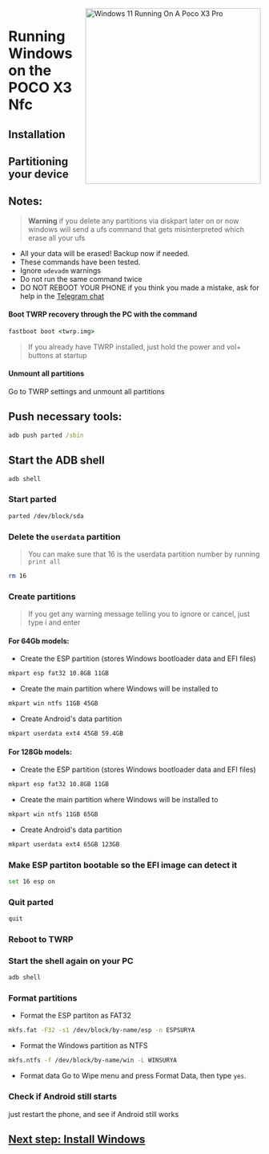 <img align="right" src="https://github.com/wormstest/src_vayu_windows/blob/main/2Poco X3 Pro Windows.png" width="350" alt="Windows 11 Running On A Poco X3 Pro">


# Running Windows on the POCO X3 Nfc

## Installation

## Partitioning your device

## Notes:
> **Warning** if you delete any partitions via diskpart later on or now windows will send a ufs command that gets misinterpreted which erase all your ufs
- All your data will be erased! Backup now if needed.
- These commands have been tested.
- Ignore `udevadm` warnings
- Do not run the same command twice
- DO NOT REBOOT YOUR PHONE if you think you made a mistake, ask for help in the [Telegram chat](https://t.me/windows_on_pocox3_nfc)

#### Boot TWRP recovery through the PC with the command
```cmd
fastboot boot <twrp.img>
```
> If you already have TWRP installed, just hold the power and vol+ buttons at startup

#### Unmount all partitions
Go to TWRP settings and unmount all partitions

 ## Push necessary tools:
```cmd
adb push parted /sbin
```

## Start the ADB shell
```cmd
adb shell
```

### Start parted
```sh
parted /dev/block/sda
```


### Delete the `userdata` partition
> You can make sure that 16 is the userdata partition number by running
>  `print all`
```sh
rm 16
```

### Create partitions
> If you get any warning message telling you to ignore or cancel, just type i and enter

#### For 64Gb models:

- Create the ESP partition (stores Windows bootloader data and EFI files)
 ```sh
mkpart esp fat32 10.8GB 11GB
```

- Create the main partition where Windows will be installed to
```sh
mkpart win ntfs 11GB 45GB 
```

- Create Android's data partition
```sh
mkpart userdata ext4 45GB 59.4GB
```

#### For 128Gb models:

- Create the ESP partition (stores Windows bootloader data and EFI files)
```sh
mkpart esp fat32 10.8GB 11GB
```

- Create the main partition where Windows will be installed to
```sh
mkpart win ntfs 11GB 65GB
```

- Create Android's data partition
```sh
mkpart userdata ext4 65GB 123GB
```


### Make ESP partiton bootable so the EFI image can detect it
```sh
set 16 esp on
```

### Quit parted
```sh
quit
```

### Reboot to TWRP

### Start the shell again on your PC
```cmd
adb shell
```

### Format partitions
-  Format the ESP partiton as FAT32
```sh
mkfs.fat -F32 -s1 /dev/block/by-name/esp -n ESPSURYA
```

-  Format the Windows partition as NTFS
```sh
mkfs.ntfs -f /dev/block/by-name/win -L WINSURYA
```

- Format data
Go to Wipe menu and press Format Data, 
then type `yes`.

### Check if Android still starts
just restart the phone, and see if Android still works


## [Next step: Install Windows](https://github.com/SebastianZSXS/Poco-X3-NFC-WindowsARM/blob/main/guide/English/install.md)
